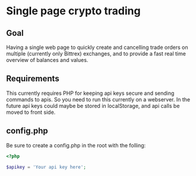 # Single page crypto trading

## Goal
Having a single web page to quickly create and cancelling trade orders on multiple (currently only Bittrex) exchanges, and to provide a fast real time overview of balances and values.

## Requirements
This currently requires PHP for keeping api keys secure and sending commands to apis. So you need to run this currently on a webserver. In the future api keys could maybe be stored in localStorage, and api calls be moved to front side.

## config.php
Be sure to create a config.php in the root with the folling:

```php
<?php

$apikey = 'Your api key here';
